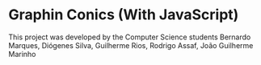 # Graphin Conics (With JavaScript)
This project was developed by the Computer Science students 
Bernardo Marques, 
Diógenes Silva, 
Guilherme Rios, 
Rodrigo Assaf, 
João Guilherme Marinho
